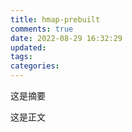 ```yaml
---
title: hmap-prebuilt
comments: true
date: 2022-08-29 16:32:29
updated:
tags:
categories:
---
```


这是摘要

<!-- more -->

这是正文